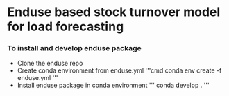 # Enduse based stock turnover model for load forecasting

### To install and develop enduse package
- Clone the enduse repo
- Create conda environment from enduse.yml
'''cmd
conda env create -f enduse.yml
'''
- Install enduse package in conda environment
'''
conda develop .
'''
 
